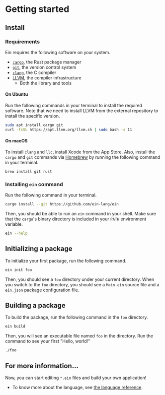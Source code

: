 # Getting started

## Install

### Requirements

Ein requires the following software on your system.

- [`cargo`](https://github.com/rust-lang/cargo), the Rust package manager
- [`git`](https://git-scm.com/), the version control system
- [`clang`](https://clang.llvm.org/), the C compiler
- [LLVM](https://llvm.org), the compiler infrastructure
  - Both the library and tools

#### On Ubuntu

Run the following commands in your terminal to install the required software.
Note that we need to install LLVM from the external repository to install the specific version.

```sh
sudo apt install cargo git
curl -fsSL https://apt.llvm.org/llvm.sh | sudo bash -s 11
```

#### On macOS

To install `clang` and `llc`, install Xcode from the App Store.
Also, install the `cargo` and `git` commands via [Homebrew](https://brew.sh/) by running the following command in your terminal.

```sh
brew install git rust
```

### Installing `ein` command

Run the following command in your terminal.

```sh
cargo install --git https://github.com/ein-lang/ein
```

Then, you should be able to run an `ein` command in your shell. Make sure that the `cargo`'s binary directory is included in your `PATH` environment variable.

```sh
ein --help
```

## Initializing a package

To initialize your first package, run the following command.

```sh
ein init foo
```

Then, you should see a `foo` directory under your current directory. When you switch to the `foo` directory, you should see a `Main.ein` source file and a `ein.json` package configuration file.

## Building a package

To build the package, run the following command in the `foo` directory.

```sh
ein build
```

Then, you will see an executable file named `foo` in the directory. Run the command to see your first "Hello, world!"

```sh
./foo
```

## For more information...

Now, you can start editing `*.ein` files and build your own application!

- To know more about the language, see [the language reference](/references/language/syntax.md).

